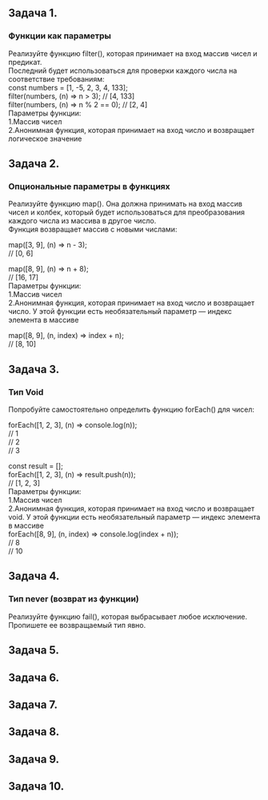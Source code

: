 ## Задача 1.   
### Функции как параметры  
Реализуйте функцию filter(), которая принимает на вход массив чисел и предикат.   
Последний будет использоваться для проверки каждого числа на соответствие требованиям:  
const numbers = [1, -5, 2, 3, 4, 133];  
filter(numbers, (n) => n > 3); // [4, 133]  
filter(numbers, (n) => n % 2 == 0); // [2, 4]  
Параметры функции:  
1.Массив чисел  
2.Анонимная функция, которая принимает на вход число и возвращает логическое значение  

## Задача 2.   
### Опциональные параметры в функциях  
Реализуйте функцию map(). Она должна принимать на вход массив чисел и колбек, который будет использоваться для преобразования каждого числа из массива в другое число.  
Функция возвращает массив с новыми числами:  

map([3, 9], (n) => n - 3);  
// [0, 6]  

map([8, 9], (n) => n + 8);  
// [16, 17]  
Параметры функции:  
1.Массив чисел  
2.Анонимная функция, которая принимает на вход число и возвращает число. У этой функции есть необязательный параметр — индекс элемента в массиве  

map([8, 9], (n, index) => index + n);  
// [8, 10]  

## Задача 3.   
### Тип Void  
Попробуйте самостоятельно определить функцию forEach() для чисел:  

forEach([1, 2, 3], (n) => console.log(n));  
// 1  
// 2  
// 3  

const result = [];  
forEach([1, 2, 3], (n) => result.push(n));  
// [1, 2, 3]  
Параметры функции:  
1.Массив чисел  
2.Анонимная функция, которая принимает на вход число и возвращает void. У этой функции есть необязательный параметр — индекс элемента в массиве  
forEach([8, 9], (n, index) => console.log(index + n));  
// 8  
// 10  

## Задача 4.   
### Тип never (возврат из функции)   
Реализуйте функцию fail(), которая выбрасывает любое исключение. Пропишете ее возвращаемый тип явно.  

## Задача 5.   
### 

## Задача 6.   
### 

## Задача 7.   
### 

## Задача 8.   
### 

## Задача 9.   
### 

## Задача 10.   
### 
